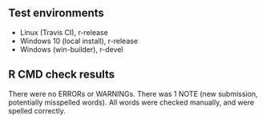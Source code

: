 ## Test environments

* Linux (Travis CI), r-release
* Windows 10 (local install), r-release
* Windows (win-builder), r-devel

## R CMD check results

There were no ERRORs or WARNINGs.
There was 1 NOTE (new submission, potentially misspelled words). All words were checked manually, and were spelled correctly.